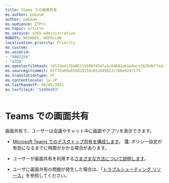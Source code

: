 ```yaml
---
title: Teams での画面共有
ms.author: pebaum
author: pebaum
ms.audience: ITPro
ms.topic: article
ms.service: o365-administration
ROBOTS: NOINDEX, NOFOLLOW
localization_priority: Priority
ms.custom: ''
ms.assetid:
- "9002254"
- "4358"
ms.openlocfilehash: fd57ded1f8a06215590fd54fa1c84801ab1e4ace3629dbffa2d08026139a96fd
ms.sourcegitcommit: b5f7da89a650d2915dc652449623c78be6247175
ms.translationtype: HT
ms.contentlocale: ja-JP
ms.lasthandoff: 08/05/2021
ms.locfileid: "54086493"
---
```

# <a name="screen-sharing-with-teams"></a>Teams での画面共有

画面共有で、ユーザーは会議やチャット中に画面やアプリを表示できます。

- [Microsoft Teams でのデスクトップ共有を構成します](https://docs.microsoft.com/microsoftteams/configure-desktop-sharing)。 **注**: ポリシー設定が有効になるまでに時間がかかる場合があります。 

- ユーザーが画面共有を利用する[さまざまな方法について説明します](https://docs.microsoft.com/microsoftteams/meeting-policies-in-teams#meeting-policy-settings---content-sharing)。 

- ユーザに画面共有の問題が発生した場合は、「[トラブルシューティング リソース](https://docs.microsoft.com/microsoftteams/connectivity-issues)」を参照してください。 
